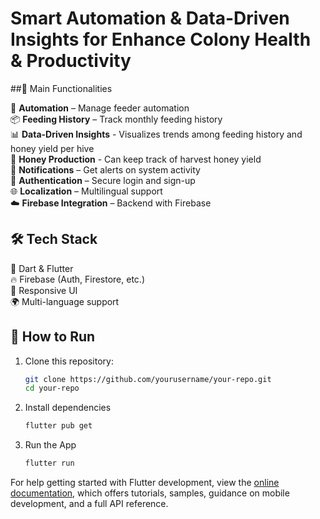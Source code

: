 # Smart Automation & Data-Driven Insights for Enhance Colony Health & Productivity

##🚀   Main Functionalities 

🤖 **Automation** – Manage feeder automation <br>
📦 **Feeding History** – Track monthly feeding history <br>
📊 **Data-Driven Insights** - Visualizes trends among feeding history and honey yield per hive<br>
🍯 **Honey Production** - Can keep track of harvest honey yield <br>
🔔 **Notifications** – Get alerts on system activity<br>
🔐 **Authentication** – Secure login and sign-up<br>
🌐 **Localization** – Multilingual support<br>
☁️ **Firebase Integration** – Backend with Firebase

## 🛠️ Tech Stack

🎯 Dart & Flutter <br>
🔥 Firebase (Auth, Firestore, etc.) <br>
📱 Responsive UI <br>
🌍 Multi-language support
  
## 🧪 How to Run

1. Clone this repository:
   ```bash
   git clone https://github.com/yourusername/your-repo.git
   cd your-repo
2. Install dependencies
    ```bash
   flutter pub get
4. Run the App
   ```bash
   flutter run


For help getting started with Flutter development, view the
[online documentation](https://docs.flutter.dev/), which offers tutorials,
samples, guidance on mobile development, and a full API reference.
